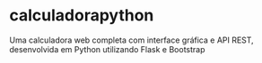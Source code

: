 # calculadorapython
Uma calculadora web completa com interface gráfica e API REST, desenvolvida em Python utilizando Flask e Bootstrap
